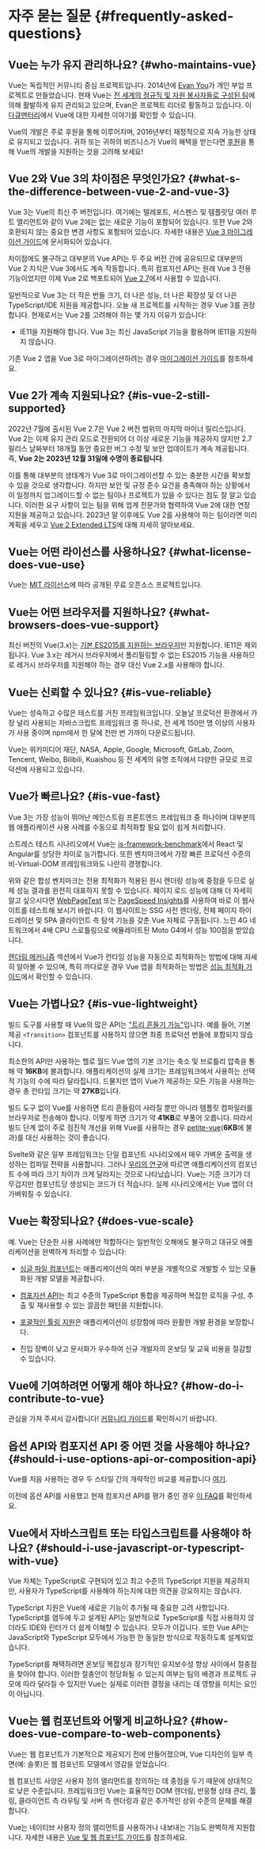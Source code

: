 # 자주 묻는 질문 {#frequently-asked-questions}

## Vue는 누가 유지 관리하나요? {#who-maintains-vue}

Vue는 독립적인 커뮤니티 중심 프로젝트입니다. 2014년에 [Evan You](https://twitter.com/youyuxi)가 개인 부업 프로젝트로 만들었습니다. 현재 Vue는 [전 세계의 정규직 및 자원 봉사자들로 구성된 팀](/about/team)에 의해 활발하게 유지 관리되고 있으며, Evan은 프로젝트 리더로 활동하고 있습니다. 이 [다큐멘터리](https://www.youtube.com/watch?v=OrxmtDw4pVI)에서 Vue에 대한 자세한 이야기를 확인할 수 있습니다.

Vue의 개발은 주로 후원을 통해 이루어지며, 2016년부터 재정적으로 지속 가능한 상태로 유지되고 있습니다. 귀하 또는 귀하의 비즈니스가 Vue의 혜택을 받는다면 [후원](/sponsor/)을 통해 Vue의 개발을 지원하는 것을 고려해 보세요!

## Vue 2와 Vue 3의 차이점은 무엇인가요? {#what-s-the-difference-between-vue-2-and-vue-3}

Vue 3는 Vue의 최신 주 버전입니다. 여기에는 텔레포트, 서스펜스 및 템플릿당 여러 루트 앨리먼트와 같이 Vue 2에는 없는 새로운 기능이 포함되어 있습니다. 또한 Vue 2와 호환되지 않는 중요한 변경 사항도 포함되어 있습니다. 자세한 내용은 [Vue 3 마이그레이션 가이드](https://v3-migration.vuejs.org/)에 문서화되어 있습니다.

차이점에도 불구하고 대부분의 Vue API는 두 주요 버전 간에 공유되므로 대부분의 Vue 2 지식은 Vue 3에서도 계속 작동합니다. 특히 컴포지션 API는 원래 Vue 3 전용 기능이었지만 이제 Vue 2로 백포트되어 [Vue 2.7](https://github.com/vuejs/vue/blob/main/CHANGELOG.md#270-2022-07-01)에서 사용할 수 있습니다.

일반적으로 Vue 3는 더 작은 번들 크기, 더 나은 성능, 더 나은 확장성 및 더 나은 TypeScript/IDE 지원을 제공합니다. 오늘 새 프로젝트를 시작하는 경우 Vue 3를 권장합니다. 현재로서는 Vue 2를 고려해야 하는 몇 가지 이유가 있습니다:

- IE11을 지원해야 합니다. Vue 3는 최신 JavaScript 기능을 활용하며 IE11을 지원하지 않습니다.

기존 Vue 2 앱을 Vue 3로 마이그레이션하려는 경우 [마이그레이션 가이드](https://v3-migration.vuejs.org/)를 참조하세요.

## Vue 2가 계속 지원되나요? {#is-vue-2-still-supported}

2022년 7월에 출시된 Vue 2.7은 Vue 2 버전 범위의 마지막 마이너 릴리스입니다. Vue 2는 이제 유지 관리 모드로 전환되어 더 이상 새로운 기능을 제공하지 않지만 2.7 릴리스 날짜부터 18개월 동안 중요한 버그 수정 및 보안 업데이트가 계속 제공됩니다. 즉, **Vue 2는 2023년 12월 31일에 수명이 종료됩니다**.

이를 통해 대부분의 생태계가 Vue 3로 마이그레이션할 수 있는 충분한 시간을 확보할 수 있을 것으로 생각합니다. 하지만 보안 및 규정 준수 요건을 충족해야 하는 상황에서 이 일정까지 업그레이드할 수 없는 팀이나 프로젝트가 있을 수 있다는 점도 잘 알고 있습니다. 이러한 요구 사항이 있는 팀을 위해 업계 전문가와 협력하여 Vue 2에 대한 연장 지원을 제공하고 있습니다. 2023년 말 이후에도 Vue 2를 사용해야 하는 팀이라면 미리 계획을 세우고 [Vue 2 Extended LTS](https://v2.vuejs.org/lts/)에 대해 자세히 알아보세요.

## Vue는 어떤 라이선스를 사용하나요? {#what-license-does-vue-use}

Vue는 [MIT 라이선스](https://opensource.org/licenses/MIT)에 따라 공개된 무료 오픈소스 프로젝트입니다.

## Vue는 어떤 브라우저를 지원하나요? {#what-browsers-does-vue-support}

최신 버전의 Vue(3.x)는 [기본 ES2015를 지원하는 브라우저](https://caniuse.com/es6)만 지원합니다. IE11은 제외됩니다. Vue 3.x는 레거시 브라우저에서 폴리필링할 수 없는 ES2015 기능을 사용하므로 레거시 브라우저를 지원해야 하는 경우 대신 Vue 2.x를 사용해야 합니다.

## Vue는 신뢰할 수 있나요? {#is-vue-reliable}

Vue는 성숙하고 수많은 테스트를 거친 프레임워크입니다. 오늘날 프로덕션 환경에서 가장 널리 사용되는 자바스크립트 프레임워크 중 하나로, 전 세계 150만 명 이상의 사용자가 사용 중이며 npm에서 한 달에 천만 번 가까이 다운로드됩니다.

Vue는 위키미디어 재단, NASA, Apple, Google, Microsoft, GitLab, Zoom, Tencent, Weibo, Bilibili, Kuaishou 등 전 세계의 유명 조직에서 다양한 규모로 프로덕션에 사용되고 있습니다.

## Vue가 빠르나요? {#is-vue-fast}

Vue 3는 가장 성능이 뛰어난 메인스트림 프론트엔드 프레임워크 중 하나이며 대부분의 웹 애플리케이션 사용 사례를 수동으로 최적화할 필요 없이 쉽게 처리합니다.

스트레스 테스트 시나리오에서 Vue는 [js-framework-benchmark](https://rawgit.com/krausest/js-framework-benchmark/master/webdriver-ts-results/table)에서 React 및 Angular를 상당한 차이로 능가합니다. 또한 벤치마크에서 가장 빠른 프로덕션 수준의 비-Virtual-DOM 프레임워크와도 나란히 경쟁합니다.

위와 같은 합성 벤치마크는 전용 최적화가 적용된 원시 렌더링 성능에 중점을 두므로 실제 성능 결과를 완전히 대표하지 못할 수 있습니다. 페이지 로드 성능에 대해 더 자세히 알고 싶으시다면 [WebPageTest](https://www.webpagetest.org/lighthouse) 또는 [PageSpeed Insights](https://pagespeed.web.dev/)를 사용하여 바로 이 웹사이트를 테스트해 보시기 바랍니다. 이 웹사이트는 SSG 사전 렌더링, 전체 페이지 하이드레이션 및 SPA 클라이언트 측 탐색 기능을 갖춘 Vue 자체로 구동됩니다. 느린 4G 네트워크에서 4배 CPU 스로틀링으로 에뮬레이트된 Moto G4에서 성능 100점을 받았습니다.

[렌더링 메커니즘](/guide/extras/rendering-mechanism) 섹션에서 Vue가 런타임 성능을 자동으로 최적화하는 방법에 대해 자세히 알아볼 수 있으며, 특히 까다로운 경우 Vue 앱을 최적화하는 방법은 [성능 최적화 가이드](/guide/best-practices/performance)에서 확인할 수 있습니다.

## Vue는 가볍나요? {#is-vue-lightweight}

빌드 도구를 사용할 때 Vue의 많은 API는 ["트리 흔들기 가능"](https://developer.mozilla.org/en-US/docs/Glossary/Tree_shaking)입니다. 예를 들어, 기본 제공 `<Transition>` 컴포넌트를 사용하지 않으면 최종 프로덕션 번들에 포함되지 않습니다.

최소한의 API만 사용하는 헬로 월드 Vue 앱의 기본 크기는 축소 및 브로틀리 압축을 통해 약 **16KB**에 불과합니다. 애플리케이션의 실제 크기는 프레임워크에서 사용하는 선택적 기능의 수에 따라 달라집니다. 드물지만 앱이 Vue가 제공하는 모든 기능을 사용하는 경우 총 런타임 크기는 약 **27KB**입니다.

빌드 도구 없이 Vue를 사용하면 트리 흔들림이 사라질 뿐만 아니라 템플릿 컴파일러를 브라우저로 전송해야 합니다. 이렇게 하면 크기가 약 **41KB**로 부풀어 오릅니다. 따라서 빌드 단계 없이 주로 점진적 개선을 위해 Vue를 사용하는 경우 [petite-vue](https://github.com/vuejs/petite-vue)(**6KB**에 불과)를 대신 사용하는 것이 좋습니다.

Svelte와 같은 일부 프레임워크는 단일 컴포넌트 시나리오에서 매우 가벼운 출력을 생성하는 컴파일 전략을 사용합니다. 그러나 [우리의 연구](https://github.com/yyx990803/vue-svelte-size-analysis)에 따르면 애플리케이션의 컴포넌트 수에 따라 크기 차이가 크게 달라지는 것으로 나타났습니다. Vue는 기준 크기가 더 무겁지만 컴포넌트당 생성되는 코드가 더 적습니다. 실제 시나리오에서는 Vue 앱이 더 가벼워질 수 있습니다.


## Vue는 확장되나요? {#does-vue-scale}

예. Vue는 단순한 사용 사례에만 적합하다는 일반적인 오해에도 불구하고 대규모 애플리케이션을 완벽하게 처리할 수 있습니다:

- [싱글 파일 컴포넌트](/guide/scaling-up/sfc)는 애플리케이션의 여러 부분을 개별적으로 개발할 수 있는 모듈화된 개발 모델을 제공합니다.

- [컴포지션 API](/guide/reusability/composables)는 최고 수준의 TypeScript 통합을 제공하며 복잡한 로직을 구성, 추출 및 재사용할 수 있는 깔끔한 패턴을 지원합니다.

- [포괄적인 툴링 지원](/guide/scaling-up/tooling)은 애플리케이션이 성장함에 따라 원활한 개발 환경을 보장합니다.

- 진입 장벽이 낮고 문서화가 우수하여 신규 개발자의 온보딩 및 교육 비용을 절감할 수 있습니다.

## Vue에 기여하려면 어떻게 해야 하나요? {#how-do-i-contribute-to-vue}

관심을 가져 주셔서 감사합니다! [커뮤니티 가이드](/about/community-guide)를 확인하시기 바랍니다.

## 옵션 API와 컴포지션 API 중 어떤 것을 사용해야 하나요? {#should-i-use-options-api-or-composition-api}

Vue를 처음 사용하는 경우 두 스타일 간의 개략적인 비교를 제공합니다 [여기](/guide/introduction.html#which-to-chose).

이전에 옵션 API를 사용했고 현재 컴포지션 API를 평가 중인 경우 [이 FAQ](/guide/extras/composition-api-faq)를 확인하세요.

## Vue에서 자바스크립트 또는 타입스크립트를 사용해야 하나요? {#should-i-use-javascript-or-typescript-with-vue}

Vue 자체는 TypeScript로 구현되어 있고 최고 수준의 TypeScript 지원을 제공하지만, 사용자가 TypeScript를 사용해야 하는지에 대한 의견을 강요하지는 않습니다.

TypeScript 지원은 Vue에 새로운 기능이 추가될 때 중요한 고려 사항입니다. TypeScript를 염두에 두고 설계된 API는 일반적으로 TypeScript를 직접 사용하지 않더라도 IDE와 린터가 더 쉽게 이해할 수 있습니다. 모두가 이깁니다. 또한 Vue API는 JavaScript와 TypeScript 모두에서 가능한 한 동일한 방식으로 작동하도록 설계되었습니다.

TypeScript를 채택하려면 온보딩 복잡성과 장기적인 유지보수성 향상 사이에서 절충점을 찾아야 합니다. 이러한 절충안이 정당화될 수 있는지 여부는 팀의 배경과 프로젝트 규모에 따라 달라질 수 있지만 Vue는 실제로 이러한 결정을 내리는 데 영향을 미치는 요인이 아닙니다.

## Vue는 웹 컴포넌트와 어떻게 비교하나요? {#how-does-vue-compare-to-web-components}

Vue는 웹 컴포넌트가 기본적으로 제공되기 전에 만들어졌으며, Vue 디자인의 일부 측면(예: 슬롯)은 웹 컴포넌트 모델에서 영감을 얻었습니다.

웹 컴포넌트 사양은 사용자 정의 앨리먼트를 정의하는 데 중점을 두기 때문에 상대적으로 낮은 수준입니다. 프레임워크인 Vue는 효율적인 DOM 렌더링, 반응형 상태 관리, 툴링, 클라이언트 측 라우팅 및 서버 측 렌더링과 같은 추가적인 상위 수준의 문제를 해결합니다.

Vue는 네이티브 사용자 정의 앨리먼트를 사용하거나 내보내는 기능도 완벽하게 지원합니다. 자세한 내용은 [Vue 및 웹 컴포넌트 가이드](/guide/extras/web-components)를 참조하세요.


<!-- ## TODO How does Vue compare to React? -->

<!-- ## TODO How does Vue compare to Angular? -->
